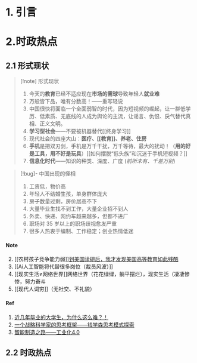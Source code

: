 # 1. 引言


# 2.时政热点
## 2.1 形式现状
> [!note] 形式现状
> 1. 今天的**教育**已经不适应现在**市场的需球**导致年轻人**就业难**
> 2. 万般皆下品，唯有分数高！——重写轻说
> 3. 中国很快将面临一个全面弱智的时代，因为短视频的崛起，让一群低学历、低素质、无底线的人成为舆论的主流，让谣言、仇恨、戾气替代真相、正义文明。
> 4. **学习型社会**——不要被机器替代[[终身学习]]
> 5. 现代社会的四座大山：**医疗、[[教育]]、养老、住房**
> 6. **手机**是把双刃剑，手机是万千干扰，万千等待，最大的扰动！（**用的好是工具，用不好是玩具**）[[如何摆脱“低头族”和沉迷于手机短视频？]]
> 7. **信息化时代**——知识的种类、深度、广度 (*前所未有、千差万别*)

> [!bug]- 中国出现的怪相
> 1. 工资低，物价高
> 2. 年轻人不结婚生孩，单身群体庞大
> 3. 房子数量过剩，房价居高不下
> 4. 大量毕业生找不到工作，大量企业招不到人
> 5. 外卖、快递、网约车越来越多，但都不进厂
> 6. 职场对 35 岁以上的职场歧视愈发严重
> 7. 很多人热衷于编制、工作稳定；创业热情低迷
#### Note
2. [[农村孩子竞争能力弱]][到美国读研后，我才发现美国高等教育如此残酷](https://mp.weixin.qq.com/s/UVJhLsZWmjNpaKv53v7Z2A)
3. [[Ai人工智能将代替很多岗位（裁员风波）]]
4. [[现实生活≠网络世界]]网络世界（花花绿绿，躺平摆烂），现实生活（凄凄惨惨，努力奋斗
 4. [[现代人词穷]]（无社交、不礼貌）
#### Ref
1. [近几年毕业的大学生，为什么这么难？！](https://mp.weixin.qq.com/s/Zcs7Ub3btWe_rREE541VAQ)
2. [一个战略科学家的思考框架——钱学森思考模式探索](https://mp.weixin.qq.com/s/_6tUphh8OuaJKfv2O-5Fog)
3. [智能制造之路——工业化4.0](https://mp.weixin.qq.com/s/LZYchdP_9rmNg_aY4iIhCQ)
## 2.2 时政热点
